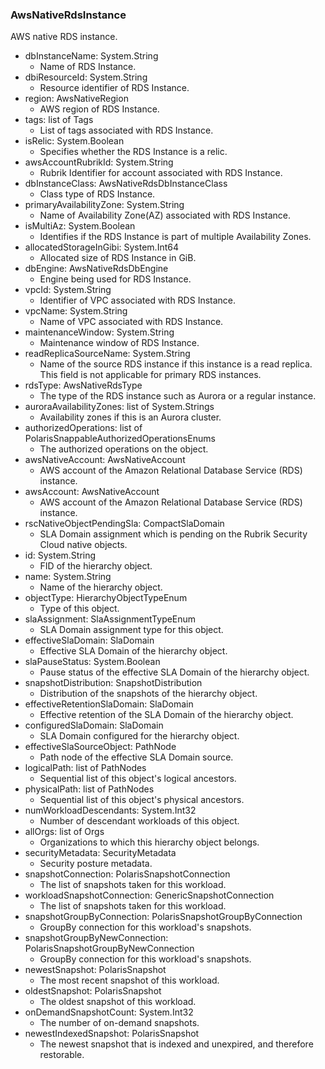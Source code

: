 ### AwsNativeRdsInstance
AWS native RDS instance.

- dbInstanceName: System.String
  - Name of RDS Instance.
- dbiResourceId: System.String
  - Resource identifier of RDS Instance.
- region: AwsNativeRegion
  - AWS region of RDS Instance.
- tags: list of Tags
  - List of tags associated with RDS Instance.
- isRelic: System.Boolean
  - Specifies whether the RDS Instance is a relic.
- awsAccountRubrikId: System.String
  - Rubrik Identifier for account associated with RDS Instance.
- dbInstanceClass: AwsNativeRdsDbInstanceClass
  - Class type of RDS Instance.
- primaryAvailabilityZone: System.String
  - Name of Availability Zone(AZ) associated with RDS Instance.
- isMultiAz: System.Boolean
  - Identifies if the RDS Instance is part of multiple Availability Zones.
- allocatedStorageInGibi: System.Int64
  - Allocated size of RDS Instance in GiB.
- dbEngine: AwsNativeRdsDbEngine
  - Engine being used for RDS Instance.
- vpcId: System.String
  - Identifier of VPC associated with RDS Instance.
- vpcName: System.String
  - Name of VPC associated with RDS Instance.
- maintenanceWindow: System.String
  - Maintenance window of RDS Instance.
- readReplicaSourceName: System.String
  - Name of the source RDS instance if this instance is a read replica. This field is not applicable for primary RDS instances.
- rdsType: AwsNativeRdsType
  - The type of the RDS instance such as Aurora or a regular instance.
- auroraAvailabilityZones: list of System.Strings
  - Availability zones if this is an Aurora cluster.
- authorizedOperations: list of PolarisSnappableAuthorizedOperationsEnums
  - The authorized operations on the object.
- awsNativeAccount: AwsNativeAccount
  - AWS account of the Amazon Relational Database Service (RDS) instance.
- awsAccount: AwsNativeAccount
  - AWS account of the Amazon Relational Database Service (RDS) instance.
- rscNativeObjectPendingSla: CompactSlaDomain
  - SLA Domain assignment which is pending on the Rubrik Security Cloud native objects.
- id: System.String
  - FID of the hierarchy object.
- name: System.String
  - Name of the hierarchy object.
- objectType: HierarchyObjectTypeEnum
  - Type of this object.
- slaAssignment: SlaAssignmentTypeEnum
  - SLA Domain assignment type for this object.
- effectiveSlaDomain: SlaDomain
  - Effective SLA Domain of the hierarchy object.
- slaPauseStatus: System.Boolean
  - Pause status of the effective SLA Domain of the hierarchy object.
- snapshotDistribution: SnapshotDistribution
  - Distribution of the snapshots of the hierarchy object.
- effectiveRetentionSlaDomain: SlaDomain
  - Effective retention of the SLA Domain of the hierarchy object.
- configuredSlaDomain: SlaDomain
  - SLA Domain configured for the hierarchy object.
- effectiveSlaSourceObject: PathNode
  - Path node of the effective SLA Domain source.
- logicalPath: list of PathNodes
  - Sequential list of this object's logical ancestors.
- physicalPath: list of PathNodes
  - Sequential list of this object's physical ancestors.
- numWorkloadDescendants: System.Int32
  - Number of descendant workloads of this object.
- allOrgs: list of Orgs
  - Organizations to which this hierarchy object belongs.
- securityMetadata: SecurityMetadata
  - Security posture metadata.
- snapshotConnection: PolarisSnapshotConnection
  - The list of snapshots taken for this workload.
- workloadSnapshotConnection: GenericSnapshotConnection
  - The list of snapshots taken for this workload.
- snapshotGroupByConnection: PolarisSnapshotGroupByConnection
  - GroupBy connection for this workload's snapshots.
- snapshotGroupByNewConnection: PolarisSnapshotGroupByNewConnection
  - GroupBy connection for this workload's snapshots.
- newestSnapshot: PolarisSnapshot
  - The most recent snapshot of this workload.
- oldestSnapshot: PolarisSnapshot
  - The oldest snapshot of this workload.
- onDemandSnapshotCount: System.Int32
  - The number of on-demand snapshots.
- newestIndexedSnapshot: PolarisSnapshot
  - The newest snapshot that is indexed and unexpired, and therefore restorable.
